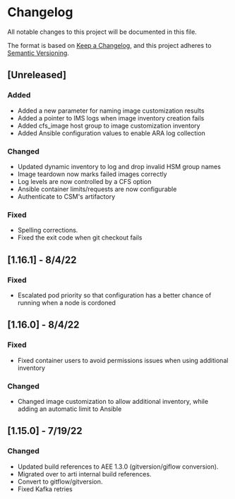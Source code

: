 # Changelog

All notable changes to this project will be documented in this file.

The format is based on [Keep a Changelog](https://keepachangelog.com/en/1.0.0/),
and this project adheres to [Semantic Versioning](https://semver.org/spec/v2.0.0.html).

## [Unreleased]
### Added
- Added a new parameter for naming image customization results
- Added a pointer to IMS logs when image inventory creation fails
- Added cfs_image host group to image customization inventory
- Added Ansible configuration values to enable ARA log collection

### Changed
- Updated dynamic inventory to log and drop invalid HSM group names
- Image teardown now marks failed images correctly
- Log levels are now controlled by a CFS option
- Ansible container limits/requests are now configurable
- Authenticate to CSM's artifactory

### Fixed
- Spelling corrections.
- Fixed the exit code when git checkout fails

## [1.16.1] - 8/4/22
### Fixed
- Escalated pod priority so that configuration has a better chance of running when a node is cordoned

## [1.16.0] - 8/4/22
### Fixed
- Fixed container users to avoid permissions issues when using additional inventory

### Changed
- Changed image customization to allow additional inventory, while adding an automatic limit to Ansible

## [1.15.0] - 7/19/22
### Changed
- Updated build references to AEE 1.3.0 (gitversion/giflow conversion).
- Migrated over to arti internal build references.
- Convert to gitflow/gitversion.
- Fixed Kafka retries

